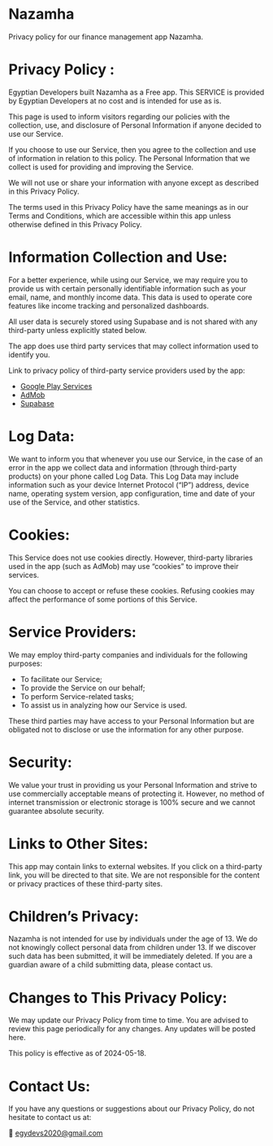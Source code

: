 # Nazamha
Privacy policy for our finance management app Nazamha.

# Privacy Policy :
Egyptian Developers built Nazamha as a Free app. This SERVICE is provided by Egyptian Developers at no cost and is intended for use as is.

This page is used to inform visitors regarding our policies with the collection, use, and disclosure of Personal Information if anyone decided to use our Service.

If you choose to use our Service, then you agree to the collection and use of information in relation to this policy. The Personal Information that we collect is used for providing and improving the Service.

We will not use or share your information with anyone except as described in this Privacy Policy.

The terms used in this Privacy Policy have the same meanings as in our Terms and Conditions, which are accessible within this app unless otherwise defined in this Privacy Policy.

# Information Collection and Use:
For a better experience, while using our Service, we may require you to provide us with certain personally identifiable information such as your email, name, and monthly income data. This data is used to operate core features like income tracking and personalized dashboards.

All user data is securely stored using Supabase and is not shared with any third-party unless explicitly stated below.

The app does use third party services that may collect information used to identify you.

Link to privacy policy of third-party service providers used by the app:

* [Google Play Services](https://policies.google.com/privacy)
* [AdMob](https://support.google.com/admob/answer/6128543?hl=en)
* [Supabase](https://supabase.com/privacy)

# Log Data:
We want to inform you that whenever you use our Service, in the case of an error in the app we collect data and information (through third-party products) on your phone called Log Data. This Log Data may include information such as your device Internet Protocol (“IP”) address, device name, operating system version, app configuration, time and date of your use of the Service, and other statistics.

# Cookies:
This Service does not use cookies directly. However, third-party libraries used in the app (such as AdMob) may use “cookies” to improve their services.

You can choose to accept or refuse these cookies. Refusing cookies may affect the performance of some portions of this Service.

# Service Providers:
We may employ third-party companies and individuals for the following purposes:

* To facilitate our Service;
* To provide the Service on our behalf;
* To perform Service-related tasks;
* To assist us in analyzing how our Service is used.

These third parties may have access to your Personal Information but are obligated not to disclose or use the information for any other purpose.

# Security:
We value your trust in providing us your Personal Information and strive to use commercially acceptable means of protecting it. However, no method of internet transmission or electronic storage is 100% secure and we cannot guarantee absolute security.

# Links to Other Sites:
This app may contain links to external websites. If you click on a third-party link, you will be directed to that site. We are not responsible for the content or privacy practices of these third-party sites.

# Children’s Privacy:
Nazamha is not intended for use by individuals under the age of 13. We do not knowingly collect personal data from children under 13. If we discover such data has been submitted, it will be immediately deleted. If you are a guardian aware of a child submitting data, please contact us.

# Changes to This Privacy Policy:
We may update our Privacy Policy from time to time. You are advised to review this page periodically for any changes. Any updates will be posted here.

This policy is effective as of 2024-05-18.

# Contact Us:
If you have any questions or suggestions about our Privacy Policy, do not hesitate to contact us at:

📧 egydevs2020@gmail.com
